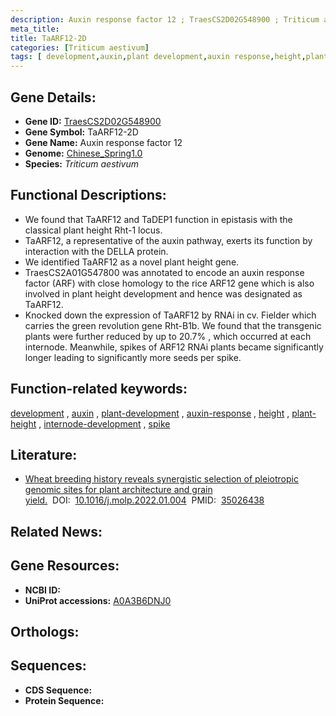 ```yaml
---
description: Auxin response factor 12 ; TraesCS2D02G548900 ; Triticum aestivum
meta_title:
title: TaARF12-2D
categories: [Triticum aestivum]
tags: [ development,auxin,plant development,auxin response,height,plant height,internode development,spike ]
---
```


## Gene Details:
- **Gene ID:**	[TraesCS2D02G548900](https://ensembl.gramene.org/Triticum_aestivum/Gene/Summary?g=TraesCS2D02G548900)
- **Gene Symbol:** TaARF12-2D
- **Gene Name:** Auxin response factor 12
- **Genome:** [Chinese_Spring1.0](https://ensembl.gramene.org/Triticum_aestivum/Info/Index)
- **Species:** *Triticum aestivum*

## Functional Descriptions:
   - We found that TaARF12 and TaDEP1 function in epistasis with the classical plant height Rht-1 locus.
   - TaARF12, a representative of the auxin pathway, exerts its function by interaction with the DELLA protein.
   - We identified TaARF12 as a novel plant height gene.
   - TraesCS2A01G547800 was annotated to encode an auxin response factor (ARF) with close homology to the rice ARF12 gene which is also involved in plant height development and hence was designated as TaARF12.
   - Knocked down the expression of TaARF12 by RNAi in cv. Fielder which carries the green revolution gene Rht-B1b. We found that the transgenic plants were further reduced by up to 20.7% , which occurred at each internode. Meanwhile, spikes of ARF12 RNAi plants became significantly longer leading to significantly more seeds per spike.

## Function-related keywords:
[development](/tags/development/)&nbsp;,&nbsp;[auxin](/tags/auxin/)&nbsp;,&nbsp;[plant-development](/tags/plant-development/)&nbsp;,&nbsp;[auxin-response](/tags/auxin-response/)&nbsp;,&nbsp;[height](/tags/height/)&nbsp;,&nbsp;[plant-height](/tags/plant-height/)&nbsp;,&nbsp;[internode-development](/tags/internode-development/)&nbsp;,&nbsp;[spike](/tags/spike/)

## Literature:
   - [Wheat breeding history reveals synergistic selection of pleiotropic genomic sites for plant architecture and grain yield.]( https://www.sciencedirect.com/science/article/pii/S1674205222000041?via%3Dihub#fig3)&nbsp;&nbsp;DOI:&nbsp;&nbsp;[10.1016/j.molp.2022.01.004](https://www.sciencedirect.com/science/article/pii/S1674205222000041?via%3Dihub#fig3)&nbsp;&nbsp;PMID:&nbsp;&nbsp;[35026438](https://pubmed.ncbi.nlm.nih.gov/35026438/)

## Related News:

## Gene Resources:
- **NCBI ID:**  [](https://www.ncbi.nlm.nih.gov/gene/?term=)
- **UniProt accessions:** [A0A3B6DNJ0](https://www.uniprot.org/uniprotkb/A0A3B6DNJ0/entry)

## Orthologs:

## Sequences:
- **CDS Sequence:**
- **Protein Sequence:**
